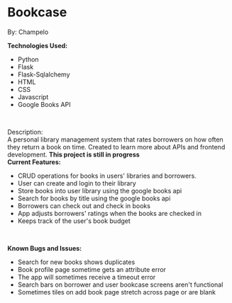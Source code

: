 # Bookcase 
By: Champelo

<b>Technologies Used:</b>
<ul>
<li>Python</li>
<li>Flask</li>
<li>Flask-Sqlalchemy</li>
<li>HTML</li>
<li>CSS</li>
<li>Javascript</li>
<li>Google Books API</li>
</ul><br>

Description:  
A personal library management system that rates borrowers on how often they return a book on time. 
Created to learn more about APIs and frontend development.
<b>This project is still in progress</b><br>
<b>Current Features:</b> 
  <ul>
    <li>CRUD operations for books in users' libraries and borrowers.</li>
    <li>User can create and login to their library</li>
    <li>Store books into user library using the google books api</li>  
    <li>Search for books by title using the google books api</li>     
    <li>Borrowers can check out and check in books</li>   
    <li>App adjusts borrowers' ratings when the books are checked in</li>   
    <li>Keeps track of the user's book budget</li>     
  </ul><br>  

<b>Known Bugs and Issues:</b>
<ul>
<li>Search for new books shows duplicates</li>
<li>Book profile page sometime gets an attribute error</li>
<li>The app will sometimes receive a timeout error</li>
<li>Search bars on borrower and user bookcase screens aren't functional</li>
  <li>Sometimes tiles on add book page stretch across page or are blank</li>
</ul>

  

